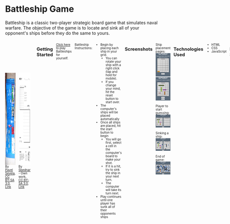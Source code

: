 # Battleship Game

Battleship is a classic two-player strategic board game that simulates naval warfare.
The objective of the game is to locate and sink all of your opponent's ships before they do the same to yours.

   <section style="font-size: 0.7em; display: flex;gap: 10px;">
        <div style="display: flex; flex-direction: column; justify-content: center;">
            <img src="./resources/Sample-physicalgame.jpg" alt="Ship Placement Screen" height="300" />
            <span>By <a href="//commons.wikimedia.org/wiki/User:Sevela.p" title="User:Sevela.p">Pavel Ševela</a>,
                <a href="https://creativecommons.org/licenses/by-sa/3.0"
                    title="Creative Commons Attribution-Share Alike 3.0">CC BY-SA 3.0</a>, <a
                    href="https://commons.wikimedia.org/w/index.php?curid=18331432">Link</a></span>
        </div>
        <div style="display: flex; flex-direction: column; justify-content: center;">
            <img src="./resources/Sample-papergame.jpg" alt="Ship Placement Screen" height="300" />
            <span>By <a
                    href="//commons.wikimedia.org/w/index.php?title=User:Sbednar&amp;amp;action=edit&amp;amp;redlink=1"
                    class="new" title="User:Sbednar (page does not exist)">Sbednar</a> - <span class="int-own-work"
                    lang="en">Own work</span>, <a href="https://creativecommons.org/licenses/by-sa/3.0"
                    title="Creative Commons Attribution-Share Alike 3.0">CC BY-SA 3.0</a>, <a
                    href="https://commons.wikimedia.org/w/index.php?curid=15488396">Link</a></span>
        </div>

    </section>

## Getting Started

[Click here](https://dominicspinks.github.io/Battleship/) to play Battleships for yourself.

Battleship Instructions:

-   Begin by placing each ship in your grid.
    -   You can rotate your ship with a right click (tap and hold for mobile).
    -   If you change your mind, hit the reset button to start over.
-   The computer's ships will be placed automatically
-   Once all ships are placed, hit the start button to begin
    -   You will go first, select a cell in the computer's board to make your shot.
    -   If it is a hit, try to sink the ship in your next turn.
    -   The computer will take its turn next.
-   Play continues until one player has sunk all of their opponents ships

## Screenshots

Ship placement pages:<br>
<img src="./resources/Screenshot-pageload.png" alt="Ship Placement Screen" width="200"/> <img src="./resources/Screenshot-shipsplaced.png" alt="Ship Placement Screen" width="200"/>
<br>
<br>
Player to start guessing:<br>
<img src="./resources/Screenshot-startguessing.png" alt="Guessing Screen" width="400"/>
<br>
<br>
Sinking a ship:<br>
<img src="./resources/Screenshot-sink.png" alt="Sink Ship Screen" width="400"/>
<br>
<br>
End of game:<br>
<img src="./resources/Screenshot-win.png" alt="Win Screen" width="400"/>

## Technologies Used

-   HTML
-   CSS
-   JavaScript

## Next Steps

Future enhancements for the game:

-   Add support for "Salvo's" rules
    -   This allows the player to make multiple guesses simultaneously, depending on the number ships remaining
-   Add scoring to track winners over multiple games
-   Add animations to the hit and miss events
-   Improve AI guessing and ship placements
-   Add difficulty options to control the AI's guessing strategy
-   Optimise for mobile
-   Render ships in the cells instead of colours
